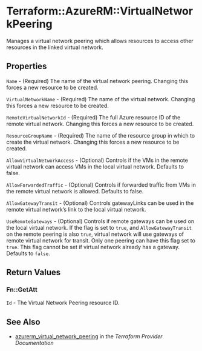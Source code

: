# Terraform::AzureRM::VirtualNetworkPeering

Manages a virtual network peering which allows resources to access other
resources in the linked virtual network.

## Properties

`Name` - (Required) The name of the virtual network peering. Changing this
forces a new resource to be created.

`VirtualNetworkName` - (Required) The name of the virtual network. Changing
this forces a new resource to be created.

`RemoteVirtualNetworkId` - (Required) The full Azure resource ID of the
remote virtual network.  Changing this forces a new resource to be created.

`ResourceGroupName` - (Required) The name of the resource group in which to
create the virtual network. Changing this forces a new resource to be
created.

`AllowVirtualNetworkAccess` - (Optional) Controls if the VMs in the remote
virtual network can access VMs in the local virtual network. Defaults to
false.

`AllowForwardedTraffic` - (Optional) Controls if forwarded traffic from  VMs
in the remote virtual network is allowed. Defaults to false.

`AllowGatewayTransit` - (Optional) Controls gatewayLinks can be used in the
remote virtual network’s link to the local virtual network.

`UseRemoteGateways` - (Optional) Controls if remote gateways can be used on
the local virtual network. If the flag is set to `true`, and
`AllowGatewayTransit` on the remote peering is also `true`, virtual network will
use gateways of remote virtual network for transit. Only one peering can
have this flag set to `true`. This flag cannot be set if virtual network
already has a gateway. Defaults to `false`.


## Return Values

### Fn::GetAtt

`Id` - The Virtual Network Peering resource ID.

## See Also

* [azurerm_virtual_network_peering](https://www.terraform.io/docs/providers/azurerm/r/virtual_network_peering.html) in the _Terraform Provider Documentation_
